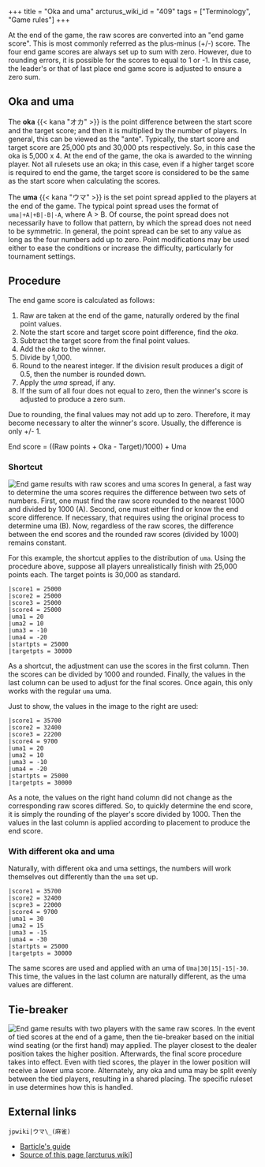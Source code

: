 +++
title = "Oka and uma"
arcturus_wiki_id = "409"
tags = ["Terminology", "Game rules"]
+++

At the end of the game, the raw scores are converted into an "end game score". This is most commonly referred as the plus-minus (+/-) score. The four end game scores are always set up to sum with zero. However, due to rounding errors, it is possible for the scores to equal to 1 or -1. In this case, the leader's or that of last place end game score is adjusted to ensure a zero sum.

## Oka and uma

The **oka** {{< kana "オカ" >}} is the point difference between the start score and the target score; and then it is multiplied by the number of players. In general, this can be viewed as the "ante". Typically, the start score and target score are 25,000 pts and 30,000 pts respectively. So, in this case the oka is 5,000 x 4. At the end of the game, the oka is awarded to the winning player. Not all rulesets use an oka; in this case, even if a higher target score is required to end the game, the target score is considered to be the same as the start score when calculating the scores.

The **uma** {{< kana "ウマ" >}} is the set point spread applied to the players at the end of the game. The typical point spread uses the format of ```uma|+A|+B|-B|-A```, where A \> B. Of course, the point spread does not necessarily have to follow that pattern, by which the spread does not need to be symmetric. In general, the point spread can be set to any value as long as the four numbers add up to zero. Point modifications may be used either to ease the conditions or increase the difficulty, particularly for tournament settings.

## Procedure

The end game score is calculated as follows:

1.  Raw are taken at the end of the game, naturally ordered by the final point values.
2.  Note the start score and target score point difference, find the *oka*.
3.  Subtract the target score from the final point values.
4.  Add the *oka* to the winner.
5.  Divide by 1,000.
6.  Round to the nearest integer. If the division result produces a digit of 0.5, then the number is rounded down.
7.  Apply the *uma* spread, if any.
8.  If the sum of all four does not equal to zero, then the winner's score is adjusted to produce a zero sum.

Due to rounding, the final values may not add up to zero. Therefore, it may become necessary to alter the winner's score. Usually, the difference is only +/- 1.

End score = ((Raw points + Oka - Target)/1000) + Uma

### Shortcut

![End game results with raw scores and uma scores](PlusMinus.png "End game results with raw scores and uma scores")
In general, a fast way to determine the uma scores requires the difference between two sets of numbers. First, one must find the raw score rounded to the nearest 1000 and divided by 1000 (A). Second, one must either find or know the end score difference. If necessary, that requires using the original process to determine uma (B). Now, regardless of the raw scores, the difference between the end scores and the rounded raw scores (divided by 1000) remains constant.

For this example, the shortcut applies to the distribution of ```uma```. Using the procedure above, suppose all players unrealistically finish with 25,000 points each. The target points is 30,000 as standard.

```uma compare|
|score1 = 25000
|score2 = 25000
|score3 = 25000
|score4 = 25000
|uma1 = 20
|uma2 = 10
|uma3 = -10
|uma4 = -20
|startpts = 25000
|targetpts = 30000
```

As a shortcut, the adjustment can use the scores in the first column. Then the scores can be divided by 1000 and rounded. Finally, the values in the last column can be used to adjust for the final scores. Once again, this only works with the regular ```uma``` uma.

Just to show, the values in the image to the right are used:

```uma compare|
|score1 = 35700
|score2 = 32400
|score3 = 22200
|score4 = 9700
|uma1 = 20
|uma2 = 10
|uma3 = -10
|uma4 = -20
|startpts = 25000
|targetpts = 30000
```

As a note, the values on the right hand column did not change as the corresponding raw scores differed. So, to quickly determine the end score, it is simply the rounding of the player's score divided by 1000. Then the values in the last column is applied according to placement to produce the end score.

### With different oka and uma

Naturally, with different oka and uma settings, the numbers will work themselves out differently than the ```uma``` set up.

```uma compare|
|score1 = 35700
|score2 = 32400
|scpre3 = 22000
|score4 = 9700
|uma1 = 30
|uma2 = 15
|uma3 = -15
|uma4 = -30
|startpts = 25000
|targetpts = 30000
```

The same scores are used and applied with an uma of ```Uma|30|15|-15|-30```. This time, the values in the last column are naturally different, as the uma values are different.

## Tie-breaker

![End game results with two players with the [same raw scores](http://tenhou.net/0/?log=2014011412gm-0009-7447-f4a2bbb5&tw=1).](Tiedscores.png "End game results with two players with the same raw scores.")
In the event of tied scores at the end of a game, then the tie-breaker based on the initial wind seating (or the first hand) may applied. The player closest to the dealer position takes the higher position. Afterwards, the final score procedure takes into effect. Even with tied scores, the player in the lower position will receive a lower uma score. Alternately, any oka and uma may be split evenly between the tied players, resulting in a shared placing. The specific ruleset in use determines how this is handled.

## External links

```jpwiki|ウマ\_(麻雀)```

  - [Barticle's guide](http://www.uspml.com/downloads.htm)
- [Source of this page [arcturus wiki]](http://arcturus.su/wiki/Oka_and_uma)